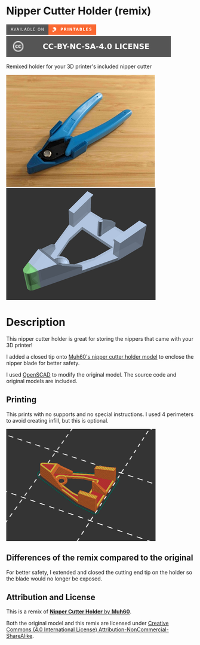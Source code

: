 # Nipper Cutter Holder (remix)

[![Available on Printables][printables-badge]][printables-model]
[![CC-BY-NC-SA-4.0 license][license-badge]][license]

Remixed holder for your 3D printer's included nipper cutter

![Model photo](images/readme/photo1.jpg)
![Model render](images/readme/render-variant-screw-hole.png)

# Description

This nipper cutter holder is great for storing the nippers that came with your
3D printer!

I added a closed tip onto
[Muh60's nipper cutter holder model][original-model-url]
to enclose the nipper blade for better safety.

I used [OpenSCAD][openscad] to modify the original model. The source code and
original models are included.

## Printing

This prints with no supports and no special instructions. I used 4 perimeters to
avoid creating infill, but this is optional.

![Slicer screenshot](images/readme/slicer-screenshot.png)

## Differences of the remix compared to the original

For better safety, I extended and closed the cutting end tip on the holder so
the blade would no longer be exposed.

## Attribution and License

This is a remix of
[**Nipper Cutter Holder** by **Muh60**][original-model-url].

Both the original model and this remix are licensed under
[Creative Commons (4.0 International License) Attribution-NonCommercial-ShareAlike][license].


[license-badge]: /_static/license-badge-cc-by-nc-sa-4.0.svg
[license]: http://creativecommons.org/licenses/by-nc-sa/4.0/
[openscad]: https://openscad.org
[original-model-url]: https://www.printables.com/model/575171-nipper-cutter-holder
[printables-badge]: /_static/printables-badge.png
[printables-model]: https://www.printables.com/model/664520
